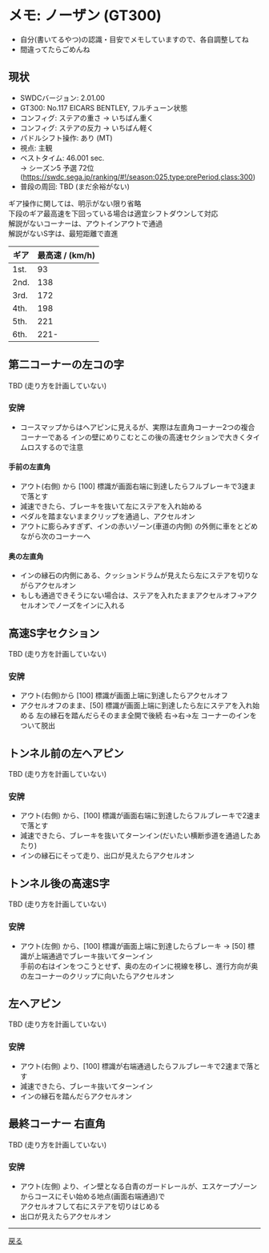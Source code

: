 # メモ: ノーザン (GT300) 

* 自分(書いてるやつ)の認識・目安でメモしていますので、各自調整してね  
* 間違ってたらごめんね  

## 現状
* SWDCバージョン: 2.01.00  
* GT300: No.117 EICARS BENTLEY, フルチューン状態
* コンフィグ: ステアの重さ → いちばん重く
* コンフィグ: ステアの反力 → いちばん軽く 
* パドルシフト操作: あり (MT)  
* 視点: 主観  
* ベストタイム: 46.001 sec.  
→ シーズン5 予選 72位 (https://swdc.sega.jp/ranking/#!/season:025,type:prePeriod,class:300)  
* 普段の周回: TBD (まだ余裕がない)  

ギア操作に関しては、明示がない限り省略  
下段のギア最高速を下回っている場合は適宜シフトダウンして対応  
解説がないコーナーは、アウトインアウトで通過  
解説がないS字は、最短距離で直進  

|ギア|最高速 / (km/h)|
|---|---|
|1st.|93|
|2nd.|138|
|3rd.|172|
|4th.|198|
|5th.|221|
|6th.|221-|

## 第二コーナーの左コの字

TBD (走り方を計画していない)  

### 安牌  

* コースマップからはヘアピンに見えるが、実際は左直角コーナー2つの複合コーナーである
インの壁にめりこむとこの後の高速セクションで大きくタイムロスするので注意  

#### 手前の左直角

* アウト(右側) から [100] 標識が画面右端に到達したらフルブレーキで3速まで落とす  
* 減速できたら、ブレーキを抜いて左にステアを入れ始める   
* ペダルを踏まないままクリップを通過し、アクセルオン  
* アウトに膨らみすぎず、インの赤いゾーン(車道の内側) の外側に車をとどめながら次のコーナーへ

#### 奥の左直角  

* インの縁石の内側にある、クッションドラムが見えたら左にステアを切りながらアクセルオン  
* もしも通過できそうにない場合は、ステアを入れたままアクセルオフ→アクセルオンでノーズをインに入れる  

## 高速S字セクション  

TBD (走り方を計画していない)  

### 安牌 

* アウト(右側)から [100] 標識が画面上端に到達したらアクセルオフ 
* アクセルオフのまま、[50] 標識が画面上端に到達したら左にステアを入れ始める
左の縁石を踏んだらそのまま全開で後続 右→右→左 コーナーのインをついて脱出  

## トンネル前の左ヘアピン  

TBD (走り方を計画していない)  

### 安牌  
* アウト(右側) から、[100] 標識が画面右端に到達したらフルブレーキで2速まで落とす  
* 減速できたら、ブレーキを抜いてターンイン(だいたい横断歩道を通過したあたり)  
* インの縁石にそって走り、出口が見えたらアクセルオン  

## トンネル後の高速S字  

TBD (走り方を計画していない)  

### 安牌  
* アウト(左側) から、[100] 標識が画面上端に到達したらブレーキ → [50] 標識が上端通過でブレーキ抜いてターンイン  
手前の右はインをつこうとせず、奥の左のインに視線を移し、進行方向が奥の左コーナーのクリップに向いたらアクセルオン  


## 左ヘアピン  

TBD (走り方を計画していない)  

### 安牌  

* アウト(右側) より、[100] 標識が右端通過したらフルブレーキで2速まで落とす  
* 減速できたら、ブレーキ抜いてターンイン  
* インの縁石を踏んだらアクセルオン  

## 最終コーナー 右直角  

TBD (走り方を計画していない)  

### 安牌  
* アウト(左側) より、イン壁となる白青のガードレールが、エスケープゾーンからコースにそい始める地点(画面右端通過)で  
アクセルオフして右にステアを切りはじめる  
* 出口が見えたらアクセルオン  

---

[戻る](README.md)  